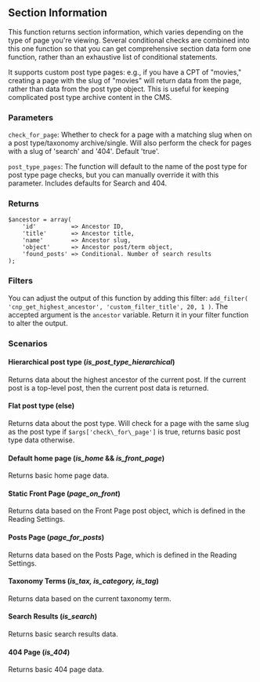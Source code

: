 ## Section Information

This function returns section information, which varies depending on the type of page you're viewing. Several conditional checks are combined into this one function so that you can get comprehensive section data form one function, rather than an exhaustive list of conditional statements.

It supports custom post type pages: e.g., if you have a CPT of "movies," creating a page with the slug of "movies" will return data from the page, rather than data from the post type object. This is useful for keeping complicated post type archive content in the CMS.

### Parameters

`check_for_page`: Whether to check for a page with a matching slug when on a post type/taxonomy archive/single. Will also perform the check for pages with a slug of 'search' and '404'. Default 'true'.

`post_type_pages`: The function will default to the name of the post type for post type page checks, but you can manually override it with this parameter. Includes defaults for Search and 404.

### Returns

```
$ancestor = array(
	'id'          => Ancestor ID,
	'title'       => Ancestor title,
	'name'        => Ancestor slug,
	'object'      => Ancestor post/term object,
	'found_posts' => Conditional. Number of search results
);
```

### Filters

You can adjust the output of this function by adding this filter: `add_filter( 'cnp_get_highest_ancestor', 'custom_filter_title', 20, 1 )`. The accepted argument is the `ancestor` variable. Return it in your filter function to alter the output.

### Scenarios

#### Hierarchical post type (_is\_post\_type\_hierarchical_)

Returns data about the highest ancestor of the current post. If the current post is a top-level post, then the current post data is returned.

#### Flat post type (else)

Returns data about the post type. Will check for a page with the same slug as the post type if `$args['check\_for\_page']` is true, returns basic post type data otherwise.

#### Default home page (_is\_home_ && _is\_front\_page_)

Returns basic home page data.

#### Static Front Page (_page\_on\_front_)

Returns data based on the Front Page post object, which is defined in the Reading Settings.

#### Posts Page (_page\_for\_posts_)

Returns data based on the Posts Page, which is defined in the Reading Settings.

#### Taxonomy Terms (_is\_tax, is\_category, is\_tag_)

Returns data based on the current taxonomy term.

#### Search Results (_is\_search_)

Returns basic search results data.

#### 404 Page (_is\_404_)

Returns basic 404 page data.